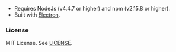 - Requires NodeJs (v4.4.7 or higher) and npm (v2.15.8 or higher).
- Built with [Electron](http://electron.atom.io/).

### License
MIT License. See [LICENSE](LICENSE).
